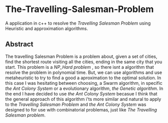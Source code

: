 # The-Travelling-Salesman-Problem
A application in c++ to resolve the _Travelling Salesman Problem_ using Heuristic and approximation algorithms.


## Abstract

The travelling Salesman Problem is a problem about, given a set of cities, find the shortest route visiting all the cities, ending in the same city that you start. This problem is a _NP_Hard problem_ , so there isnt a algorithm that resolve the problem in polynomial time. But, we can use algorithms and use metaheuristic to try to find a good a aproximation to the optimal solution. In this case I was hesitating between choosing, a Swarm algorithm, in specific _the Ant Colony System_ or a evolutionary algorithm, _the Genetic algorithm_. In the end I have decided to use _the Ant Colony System_ becasue I think that the general approach of this algorithm i'ts more similar and natural to apply to the _Travelling Salesman Problem_ and _the Ant Colony System_ was designed to for use with combinatorial problemas, just like _The Travelling Salesman problem_.
